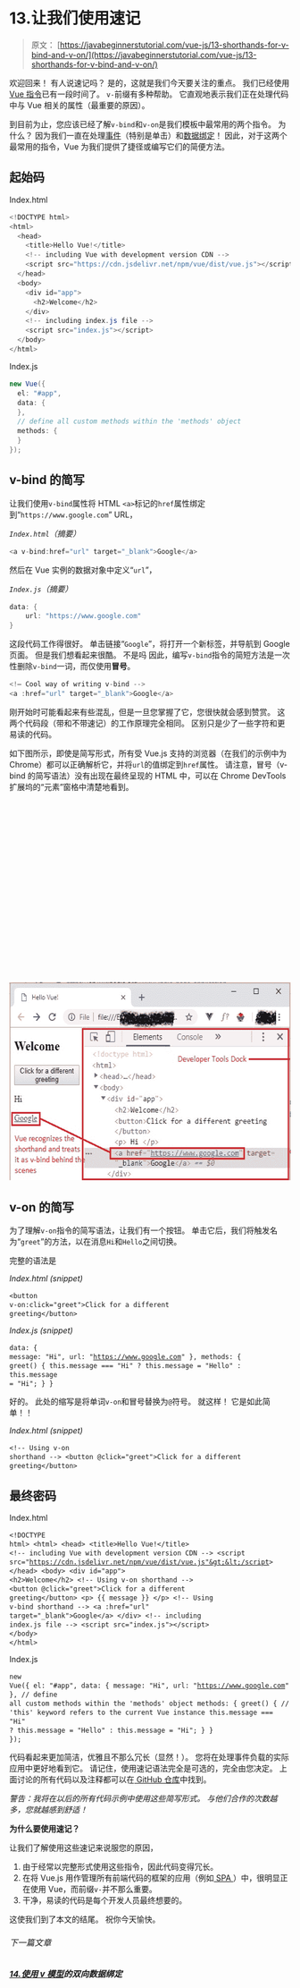 # 13.让我们使用速记

> 原文： [https://javabeginnerstutorial.com/vue-js/13-shorthands-for-v-bind-and-v-on/](https://javabeginnerstutorial.com/vue-js/13-shorthands-for-v-bind-and-v-on/)

欢迎回来！ 有人说速记吗？ 是的，这就是我们今天要关注的重点。 我们已经使用 [Vue 指令](https://javabeginnerstutorial.com/js/vue-js/what-is-vuejs/)已有一段时间了。 `v-`前缀有多种帮助。 它直观地表示我们正在处理代码中与 Vue 相关的属性（最重要的原因）。

到目前为止，您应该已经了解`v-bind`和`v-on`是我们模板中最常用的两个指令。 为什么？ 因为我们一直在处理[事件](https://javabeginnerstutorial.com/vue-js/11-listening-to-dom-events-and-event-modifiers/)（特别是单击）和[数据绑定](https://javabeginnerstutorial.com/vue-js/6-data-binding-p2/)！ 因此，对于这两个最常用的指令，Vue 为我们提供了捷径或编写它们的简便方法。

## 起始码

Index.html

```java
<!DOCTYPE html>
<html>
  <head>
    <title>Hello Vue!</title>
    <!-- including Vue with development version CDN -->
    <script src="https://cdn.jsdelivr.net/npm/vue/dist/vue.js"></script>
  </head>
  <body>
    <div id="app">
      <h2>Welcome</h2>
    </div>
    <!-- including index.js file -->
    <script src="index.js"></script>
  </body>
</html>
```

Index.js

```java
new Vue({
  el: "#app",
  data: {
  },
  // define all custom methods within the 'methods' object
  methods: {
  }
});
```

## v-bind 的简写

让我们使用`v-bind`属性将 HTML `<a>`标记的`href`属性绑定到“`https://www.google.com`” URL，

*`Index.html`（摘要）*

```java
<a v-bind:href="url" target="_blank">Google</a>
```

然后在 Vue 实例的数据对象中定义“`url`”，

*`Index.js`（摘要）*

```java
data: {
    url: "https://www.google.com"
}
```

这段代码工作得很好。 单击链接“`Google`”，将打开一个新标签，并导航到 Google 页面。 但是我们想看起来很酷。 不是吗 因此，编写`v-bind`指令的简短方法是一次性删除`v-bind`一词，而仅使用**冒号**。

```java
<!— Cool way of writing v-bind -->
<a :href="url" target="_blank">Google</a> 
```

刚开始时可能看起来有些混乱，但是一旦您掌握了它，您很快就会感到赞赏。 这两个代码段（带和不带速记）的工作原理完全相同。 区别只是少了一些字符和更易读的代码。

如下图所示，即使是简写形式，所有受 Vue.js 支持的浏览器（在我们的示例中为 Chrome）都可以正确解析它，并将`url`的值绑定到`href`属性。 请注意，冒号（v-bind 的简写语法）没有出现在最终呈现的 HTML 中，可以在 Chrome DevTools 扩展坞的“元素”窗格中清楚地看到。

![v-bind](data:image/svg+xml,%3Csvg%20xmlns='http://www.w3.org/2000/svg'%20viewBox='0%200%20578%20354'%3E%3C/svg%3E)

<noscript><img alt="v-bind" class="alignnone size-full wp-image-14134" height="354" src="img/51f44e5135c07d36919a60b077148ebd.png" width="578"/><h2>v-on 的简写</h2><p>为了理解<code>v-on</code>指令的简写语法，让我们有一个按钮。 单击它后，我们将触发名为“<code>greet</code>”的方法，以在消息<code>Hi</code>和<code>Hello</code>之间切换。</p><p>完整的语法是</p><p><em>Index.html (snippet)</em></p><pre><code class="language-html">&lt;button v-on:click="greet"&gt;Click for a different greeting&lt;/button&gt;</code></pre><p><em>Index.js (snippet)</em></p><pre><code class="language-javascript">data: { message: "Hi", url: "https://www.google.com" }, methods: { greet() { this.message === "Hi" ? this.message = "Hello" : this.message = "Hi"; } }</code></pre><p>好的。 此处的缩写是将单词<code>v-on</code>和冒号替换为<code>@</code>符号。 就这样！ 它是如此简单！！</p><p><em>Index.html (snippet)</em></p><pre><code class="language-html">&lt;!-- Using v-on shorthand --&gt; &lt;button @click="greet"&gt;Click for a different greeting&lt;/button&gt; </code></pre><h2>最终密码</h2><p>Index.html</p><pre><code class="language-html">&lt;!DOCTYPE html&gt; &lt;html&gt; &lt;head&gt; &lt;title&gt;Hello Vue!&lt;/title&gt; &lt;!-- including Vue with development version CDN --&gt; &lt;script src="https://cdn.jsdelivr.net/npm/vue/dist/vue.js"&gt;&lt;/script&gt; &lt;/head&gt; &lt;body&gt; &lt;div id="app"&gt; &lt;h2&gt;Welcome&lt;/h2&gt; &lt;!-- Using v-on shorthand --&gt; &lt;button @click="greet"&gt;Click for a different greeting&lt;/button&gt; &lt;p&gt; {{ message }} &lt;/p&gt; &lt;!-- Using v-bind shorthand --&gt; &lt;a :href="url" target="_blank"&gt;Google&lt;/a&gt; &lt;/div&gt; &lt;!-- including index.js file --&gt; &lt;script src="index.js"&gt;&lt;/script&gt; &lt;/body&gt; &lt;/html&gt;</code></pre><p>Index.js</p><pre><code class="language-javascript">new Vue({ el: "#app", data: { message: "Hi", url: "https://www.google.com" }, // define all custom methods within the 'methods' object methods: { greet() { // 'this' keyword refers to the current Vue instance this.message === "Hi" ? this.message = "Hello" : this.message = "Hi"; } } });</code></pre><p>代码看起来更加简洁，优雅且不那么冗长（显然！）。 您将在处理事件负载的实际应用中更好地看到它。 请记住，使用速记语法完全是可选的，完全由您决定。 上面讨论的所有代码以及注释都可以在<a href="https://github.com/JBTAdmin/vuejs"> GitHub 仓库</a>中找到。</p><p><em>警告：我将在以后的所有代码示例中使用这些简写形式。 与他们合作的次数越多，您就越感到舒适！ </em></p><p><strong>为什么要使用速记？ </strong></p><p>让我们了解使用这些速记来说服您的原因，</p><ol><li>由于经常以完整形式使用这些指令，因此代码变得冗长。</li><li>在将 Vue.js 用作管理所有前端代码的框架的应用（例如<a href="https://en.wikipedia.org/wiki/Single-page_application"> SPA </a>）中，很明显正在使用 Vue，而前缀<code>v-</code>并不那么重要。</li><li>干净，易读的代码是每个开发人员最终想要的。</li></ol><p>这使我们到了本文的结尾。 祝你今天愉快。</p><div class="sticky-nav" style="font-size: 15px;"><div class="sticky-nav-image"></div><div class="sticky-nav-holder"><div class="sticky-nav_item"><h6 class="heading-sm">下一篇文章</h6></div><h5 class="sticky-nav_heading " style="font-size: 15px;"><a href="https://javabeginnerstutorial.com/vue-js/14-two-way-binding-v-model/" title="14\. Two-way data binding with v-model"> 14.使用 v 模型</a>的双向数据绑定</h5></div></div> </body> </html></noscript>
